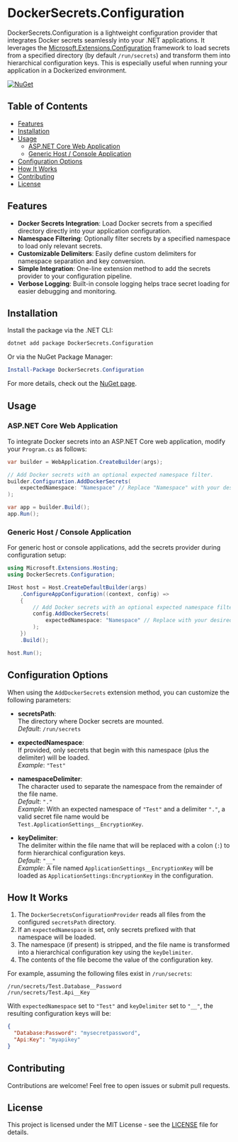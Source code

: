 # DockerSecrets.Configuration

DockerSecrets.Configuration is a lightweight configuration provider that integrates Docker secrets seamlessly into your .NET applications. It leverages the [Microsoft.Extensions.Configuration](https://docs.microsoft.com/en-us/dotnet/core/extensions/configuration) framework to load secrets from a specified directory (by default `/run/secrets`) and transform them into hierarchical configuration keys. This is especially useful when running your application in a Dockerized environment.

[![NuGet](https://img.shields.io/nuget/v/DockerSecrets.Configuration)](https://www.nuget.org/packages/DockerSecrets.Configuration) 

## Table of Contents

- [Features](#features)
- [Installation](#installation)
- [Usage](#usage)
  - [ASP.NET Core Web Application](#aspnet-core-web-application)
  - [Generic Host / Console Application](#generic-host--console-application)
- [Configuration Options](#configuration-options)
- [How It Works](#how-it-works)
- [Contributing](#contributing)
- [License](#license)

## Features

- **Docker Secrets Integration**: Load Docker secrets from a specified directory directly into your application configuration.
- **Namespace Filtering**: Optionally filter secrets by a specified namespace to load only relevant secrets.
- **Customizable Delimiters**: Easily define custom delimiters for namespace separation and key conversion.
- **Simple Integration**: One-line extension method to add the secrets provider to your configuration pipeline.
- **Verbose Logging**: Built-in console logging helps trace secret loading for easier debugging and monitoring.

## Installation

Install the package via the .NET CLI:

```bash
dotnet add package DockerSecrets.Configuration
```

Or via the NuGet Package Manager:

```powershell
Install-Package DockerSecrets.Configuration
```

For more details, check out the [NuGet page](https://www.nuget.org/packages/DockerSecrets.Configuration).

## Usage

### ASP.NET Core Web Application

To integrate Docker secrets into an ASP.NET Core web application, modify your `Program.cs` as follows:

```csharp
var builder = WebApplication.CreateBuilder(args);

// Add Docker secrets with an optional expected namespace filter.
builder.Configuration.AddDockerSecrets(
    expectedNamespace: "Namespace" // Replace "Namespace" with your desired namespace, or omit for no filtering.
);

var app = builder.Build();
app.Run();
```

### Generic Host / Console Application

For generic host or console applications, add the secrets provider during configuration setup:

```csharp
using Microsoft.Extensions.Hosting;
using DockerSecrets.Configuration;

IHost host = Host.CreateDefaultBuilder(args)
    .ConfigureAppConfiguration((context, config) =>
    {
        // Add Docker secrets with an optional expected namespace filter.
        config.AddDockerSecrets(
            expectedNamespace: "Namespace" // Replace with your desired namespace.
        );
    })
    .Build();

host.Run();
```

## Configuration Options

When using the `AddDockerSecrets` extension method, you can customize the following parameters:

- **secretsPath**:  
  The directory where Docker secrets are mounted.  
  _Default_: `/run/secrets`

- **expectedNamespace**:  
  If provided, only secrets that begin with this namespace (plus the delimiter) will be loaded.  
  _Example_: `"Test"`

- **namespaceDelimiter**:  
  The character used to separate the namespace from the remainder of the file name.  
  _Default_: `"."`  
  _Example_: With an expected namespace of `"Test"` and a delimiter `"."`, a valid secret file name would be `Test.ApplicationSettings__EncryptionKey`.

- **keyDelimiter**:  
  The delimiter within the file name that will be replaced with a colon (`:`) to form hierarchical configuration keys.  
  _Default_: `"__"`  
  _Example_: A file named `ApplicationSettings__EncryptionKey` will be loaded as `ApplicationSettings:EncryptionKey` in the configuration.

## How It Works

1. The `DockerSecretsConfigurationProvider` reads all files from the configured `secretsPath` directory.
2. If an `expectedNamespace` is set, only secrets prefixed with that namespace will be loaded.
3. The namespace (if present) is stripped, and the file name is transformed into a hierarchical configuration key using the `keyDelimiter`.
4. The contents of the file become the value of the configuration key.

For example, assuming the following files exist in `/run/secrets`:

```
/run/secrets/Test.Database__Password
/run/secrets/Test.Api__Key
```

With `expectedNamespace` set to `"Test"` and `keyDelimiter` set to `"__"`, the resulting configuration keys will be:

```json
{
  "Database:Password": "mysecretpassword",
  "Api:Key": "myapikey"
}
```

## Contributing

Contributions are welcome! Feel free to open issues or submit pull requests.

## License

This project is licensed under the MIT License - see the [LICENSE](LICENSE) file for details.
